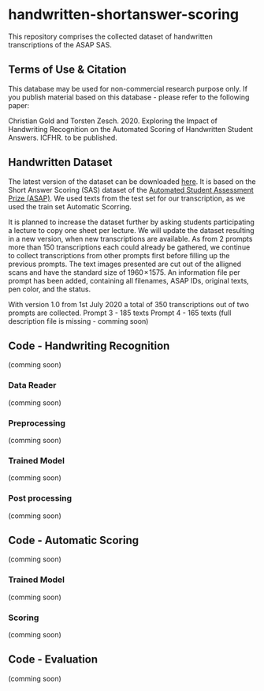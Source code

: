 # handwritten-shortanswer-scoring

This repository comprises the collected dataset of handwritten transcriptions of the ASAP SAS.  

## Terms of Use & Citation
This database may be used for non-commercial research purpose only. 
If you publish material based on this database - please refer to the following paper:

Christian Gold and Torsten Zesch. 2020. Exploring the Impact of Handwriting Recognition on the Automated Scoring of Handwritten Student Answers. ICFHR. to be published.

## Handwritten Dataset
The latest version of the dataset can be downloaded [here](https://www.ltl.uni-due.de/content/6-software/handwritten-asap-sas-v1.zip).
It is based on the Short Answer Scoring (SAS) dataset of the [Automated Student Assessment Prize (ASAP)](https://www.kaggle.com/c/asap-sas).
We used texts from the test set for our transcription, as we used the train set Automatic Scorring.

It is planned to increase the dataset further by asking students participating a lecture to copy one sheet per lecture. 
We will update the dataset resulting in a new version, when new transcriptions are available. 
As from 2 prompts more than 150 transcriptions each could already be gathered, we continue to collect transcriptions from other prompts first before filling up the previous prompts. 
The text images presented are cut out of the alligned scans and have the standard size of 1960 × 1575.
An information file per prompt has been added, containing all filenames, ASAP IDs, original texts, pen color, and the status.

With version 1.0 from 1st July 2020 a total of 350 transcriptions out of two prompts are collected.
Prompt 3 - 185 texts
Prompt 4 - 165 texts (full description file is missing - comming soon)

## Code - Handwriting Recognition 
(comming soon)
### Data Reader
(comming soon)
### Preprocessing
(comming soon)
### Trained Model
(comming soon)
### Post processing
(comming soon)
## Code - Automatic Scoring
(comming soon)
### Trained Model
(comming soon)
### Scoring
(comming soon)
## Code - Evaluation
(comming soon)
